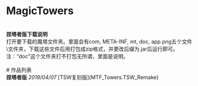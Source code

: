 # MagicTowers
<br>
<b>捏塔者版下载说明</b><br>
打开要下载的魔塔文件夹。里面会有com, META-INF, mt, doc, app.png五个文件\文件夹，下载这些文件后用打包成zip格式，并更改后缀为.jar后运行即可。<br>
注：“doc”这个文件夹打不打包无所谓，里面是说明。<br>
<br>
# 作品列表
<br>
<b>捏塔者版</b>
<i>2019/04/07</i> [TSW复刻版](MTF_Towers.TSW_Remake)

